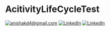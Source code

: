 # AcitivityLifeCycleTest

<a href="mailto:anishakd4@gmail.com">![anishakd4@gmail.com](https://img.shields.io/badge/Gmail-D14836?style=for-the-badge&logo=gmail&logoColor=white)</a>
<a href="https://www.linkedin.com/in/anish-kumar-dubey-75b32759/">![LinkedIn](https://img.shields.io/badge/LinkedIn-0077B5?style=for-the-badge&logo=linkedin&logoColor=white)</a>
<a href="https://medium.com/@anishakd4">![LinkedIn](https://img.shields.io/badge/Medium-12100E?style=for-the-badge&logo=medium&logoColor=white)</a>
